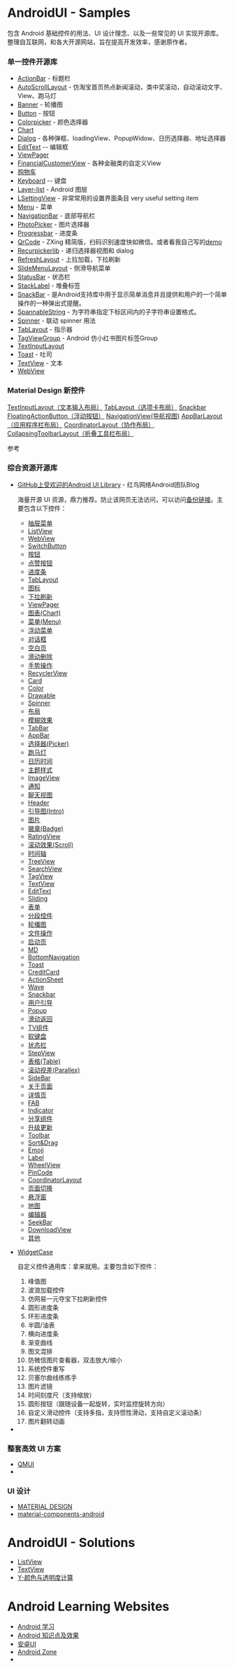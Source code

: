 # AndroidUI - Samples

包含 Android 基础控件的用法、UI 设计理念、以及一些常见的 UI 实现开源库。整理自互联网，和各大开源网站，旨在提高开发效率，感谢原作者。

### 单一控件开源库

- [ActionBar](https://github.com/hgncxzy/AndroidUI-Samples/tree/master/actionbar)  - 标题栏
- [AutoScrollLayout](https://github.com/leiyun1993/AutoScrollLayout) - 仿淘宝首页热点新闻滚动，类中奖滚动，自动滚动文字、View、跑马灯
- [Banner](https://github.com/hgncxzy/AndroidUI-Samples/tree/master/banner) - 轮播图
- [Button](https://github.com/hgncxzy/AndroidUI-Samples/tree/master/button) - 按钮 
- [Colorpicker](https://github.com/kristiyanP/colorpicker) - 颜色选择器
- [Chart](https://github.com/hgncxzy/AndroidUI-Samples/tree/master/chart)
- [Dialog](https://github.com/hgncxzy/AndroidUI-Samples/tree/master/dialog) - 各种弹框、loadingView、PopupWidow、日历选择器、地址选择器
- [EditText](https://github.com/hgncxzy/AndroidUI-Samples/tree/master/edittext) -- 编辑框
- [ViewPager](https://github.com/hgncxzy/AndroidUI-Samples/tree/master/viewpager)
- [FinancialCustomerView](https://github.com/Tophold/FinancialCustomerView) - 各种金融类的自定义View
- [购物车](https://github.com/DickyQie/android-shoppingcart)
- [Keyboard](https://github.com/hgncxzy/AndroidUI-Samples/tree/master/keyboard) -- 键盘
- [Layer-list](https://www.jianshu.com/p/9e6d03ab7ac9) - Android 图层
- [LSettingView](https://github.com/leonHua/LSettingView) - 非常常用的设置界面条目 very useful setting item
- [Menu](https://github.com/hgncxzy/AndroidUI-Samples/tree/master/menu) - 菜单
- [NavigationBar](https://github.com/hgncxzy/AndroidUI-Samples/tree/master/navigationbar) - 底部导航栏
- [PhotoPicker](https://github.com/hgncxzy/AndroidUI-Samples/tree/master/photopicker) - 图片选择器
- [Progressbar](https://github.com/hgncxzy/AndroidUI-Samples/tree/master/progressbar) - 进度条
- [QrCode](https://github.com/jenly1314/ZXingLite) - ZXing 精简版，扫码识别速度快如微信。或者看我自己写的[demo](https://github.com/hgncxzy/QRCodeScanDemo)
- [Recurpickerlib](https://github.com/maltaisn/recurpickerlib) - 递归选择器视图和 dialog
- [RefreshLayout](https://github.com/hgncxzy/AndroidUI-Samples/tree/master/refreshlayout) - 上拉加载，下拉刷新
- [SlideMenuLayout](https://github.com/JingYeoh/SlideMenuLayout) - 侧滑导航菜单
- [StatusBar](https://github.com/hgncxzy/AndroidUI-Samples/tree/master/statusbar) - 状态栏
- [StackLabel](https://github.com/kongzue/StackLabel) - 堆叠标签
- [SnackBar](https://github.com/hgncxzy/AndroidUI-Samples/tree/master/snackbar) - 是Android支持库中用于显示简单消息并且提供和用户的一个简单操作的一种弹出式提醒。
- [SpannableString](https://github.com/hgncxzy/AndroidUI-Samples/tree/master/spannablestring) - 为字符串指定下标区间内的子字符串设置格式。
- [Spinner](https://github.com/hgncxzy/AndroidUI-Samples/tree/master/spinner) - 联动 spinner 用法
- [TabLayout](https://github.com/hgncxzy/AndroidUI-Samples/tree/master/tablayout) - 指示器
- [TagViewGroup](https://github.com/shellljx/TagViewGroup) - Android 仿小红书图片标签Group
- [TextInputLayout](https://github.com/hgncxzy/AndroidUI-Samples/tree/master/textinputlayout)
- [Toast](https://github.com/hgncxzy/AndroidUI-Samples/tree/master/toast) - 吐司
- [TextView](https://github.com/hgncxzy/AndroidUI-Samples/tree/master/textview) - 文本
- [WebView](https://github.com/hgncxzy/AndroidUI-Samples/tree/master/webview)

### Material Design 新控件

[TextInputLayout（文本输入布局）](https://blog.csdn.net/qq_20785431/article/details/52270466)
[TabLayout（选项卡布局）](https://www.jianshu.com/p/fde38f367019)
[Snackbar](https://www.jianshu.com/p/f38a20b8aa32)
[FloatingActionButton（浮动按钮）](https://www.jianshu.com/p/9b0304b17f26)
[NavigationView(导航视图)](https://www.jianshu.com/p/eacea0f9c52b)
[AppBarLayout（应用程序栏布局）](https://www.jianshu.com/p/94ceeb8bbf87)
[CoordinatorLayout（协作布局）](https://blog.csdn.net/qq_20785431/article/details/95076071)
[CollapsingToolbarLayout（折叠工具栏布局）](https://www.jianshu.com/p/a35942e4945a)

参考

### 综合资源开源库

- [GitHub上受欢迎的Android UI Library](https://hndeveloper.github.io/2017/github-android-ui.html) - 红鸟网络Android团队Blog

  海量开源 UI 资源，鼎力推荐。防止该网页无法访问，可以访问[备份链接](https://github.com/hgncxzy/AndroidUI-Samples/blob/master/GitHub上受欢迎的Android%20UI%20Library-备份.md)。主要包含以下控件：

  - [抽屉菜单](https://hndeveloper.github.io/2017/github-android-ui.html#抽屉菜单)
  - [ListView](https://hndeveloper.github.io/2017/github-android-ui.html#ListView)
  - [WebView](https://hndeveloper.github.io/2017/github-android-ui.html#WebView)
  - [SwitchButton](https://hndeveloper.github.io/2017/github-android-ui.html#SwitchButton)
  - [按钮](https://hndeveloper.github.io/2017/github-android-ui.html#按钮)
  - [点赞按钮](https://hndeveloper.github.io/2017/github-android-ui.html#点赞按钮)
  - [进度条](https://hndeveloper.github.io/2017/github-android-ui.html#进度条)
  - [TabLayout](https://hndeveloper.github.io/2017/github-android-ui.html#TabLayout)
  - [图标](https://hndeveloper.github.io/2017/github-android-ui.html#图标)
  - [下拉刷新](https://hndeveloper.github.io/2017/github-android-ui.html#下拉刷新)
  - [ViewPager](https://hndeveloper.github.io/2017/github-android-ui.html#ViewPager)
  - [图表(Chart)](https://hndeveloper.github.io/2017/github-android-ui.html#图表(Chart))
  - [菜单(Menu)](https://hndeveloper.github.io/2017/github-android-ui.html#菜单(Menu))
  - [浮动菜单](https://hndeveloper.github.io/2017/github-android-ui.html#浮动菜单)
  - [对话框](https://hndeveloper.github.io/2017/github-android-ui.html#对话框)
  - [空白页](https://hndeveloper.github.io/2017/github-android-ui.html#空白页)
  - [滑动删除](https://hndeveloper.github.io/2017/github-android-ui.html#滑动删除)
  - [手势操作](https://hndeveloper.github.io/2017/github-android-ui.html#手势操作)
  - [RecyclerView](https://hndeveloper.github.io/2017/github-android-ui.html#RecyclerView)
  - [Card](https://hndeveloper.github.io/2017/github-android-ui.html#Card)
  - [Color](https://hndeveloper.github.io/2017/github-android-ui.html#Color)
  - [Drawable](https://hndeveloper.github.io/2017/github-android-ui.html#Drawable)
  - [Spinner](https://hndeveloper.github.io/2017/github-android-ui.html#Spinner)
  - [布局](https://hndeveloper.github.io/2017/github-android-ui.html#布局)
  - [模糊效果](https://hndeveloper.github.io/2017/github-android-ui.html#模糊效果)
  - [TabBar](https://hndeveloper.github.io/2017/github-android-ui.html#TabBar)
  - [AppBar](https://hndeveloper.github.io/2017/github-android-ui.html#AppBar)
  - [选择器(Picker)](https://hndeveloper.github.io/2017/github-android-ui.html#选择器(Picker))
  - [跑马灯](https://hndeveloper.github.io/2017/github-android-ui.html#跑马灯)
  - [日历时间](https://hndeveloper.github.io/2017/github-android-ui.html#日历时间)
  - [主题样式](https://hndeveloper.github.io/2017/github-android-ui.html#主题样式)
  - [ImageView](https://hndeveloper.github.io/2017/github-android-ui.html#ImageView)
  - [通知](https://hndeveloper.github.io/2017/github-android-ui.html#通知)
  - [聊天视图](https://hndeveloper.github.io/2017/github-android-ui.html#聊天视图)
  - [Header](https://hndeveloper.github.io/2017/github-android-ui.html#Header)
  - [引导图(Intro)](https://hndeveloper.github.io/2017/github-android-ui.html#引导图(Intro))
  - [图片](https://hndeveloper.github.io/2017/github-android-ui.html#图片)
  - [徽章(Badge)](https://hndeveloper.github.io/2017/github-android-ui.html#徽章(Badge))
  - [RatingView](https://hndeveloper.github.io/2017/github-android-ui.html#RatingView)
  - [滚动效果(Scroll)](https://hndeveloper.github.io/2017/github-android-ui.html#滚动效果(Scroll))
  - [时间轴](https://hndeveloper.github.io/2017/github-android-ui.html#时间轴)
  - [TreeView](https://hndeveloper.github.io/2017/github-android-ui.html#TreeView)
  - [SearchView](https://hndeveloper.github.io/2017/github-android-ui.html#SearchView)
  - [TagView](https://hndeveloper.github.io/2017/github-android-ui.html#TagView)
  - [TextView](https://hndeveloper.github.io/2017/github-android-ui.html#TextView)
  - [EditText](https://hndeveloper.github.io/2017/github-android-ui.html#EditText)
  - [Sliding](https://hndeveloper.github.io/2017/github-android-ui.html#Sliding)
  - [表单](https://hndeveloper.github.io/2017/github-android-ui.html#表单)
  - [分段控件](https://hndeveloper.github.io/2017/github-android-ui.html#分段控件)
  - [轮播图](https://hndeveloper.github.io/2017/github-android-ui.html#轮播图)
  - [文件操作](https://hndeveloper.github.io/2017/github-android-ui.html#文件操作)
  - [启动页](https://hndeveloper.github.io/2017/github-android-ui.html#启动页)
  - [MD](https://hndeveloper.github.io/2017/github-android-ui.html#MD)
  - [BottomNavigation](https://hndeveloper.github.io/2017/github-android-ui.html#BottomNavigation)
  - [Toast](https://hndeveloper.github.io/2017/github-android-ui.html#Toast)
  - [CreditCard](https://hndeveloper.github.io/2017/github-android-ui.html#CreditCard)
  - [ActionSheet](https://hndeveloper.github.io/2017/github-android-ui.html#ActionSheet)
  - [Wave](https://hndeveloper.github.io/2017/github-android-ui.html#Wave)
  - [Snackbar](https://hndeveloper.github.io/2017/github-android-ui.html#Snackbar)
  - [用户引导](https://hndeveloper.github.io/2017/github-android-ui.html#用户引导)
  - [Popup](https://hndeveloper.github.io/2017/github-android-ui.html#Popup)
  - [滑动返回](https://hndeveloper.github.io/2017/github-android-ui.html#滑动返回)
  - [TV组件](https://hndeveloper.github.io/2017/github-android-ui.html#TV组件)
  - [软键盘](https://hndeveloper.github.io/2017/github-android-ui.html#软键盘)
  - [状态栏](https://hndeveloper.github.io/2017/github-android-ui.html#状态栏)
  - [StepView](https://hndeveloper.github.io/2017/github-android-ui.html#StepView)
  - [表格(Table)](https://hndeveloper.github.io/2017/github-android-ui.html#表格(Table))
  - [滚动视差(Parallex)](https://hndeveloper.github.io/2017/github-android-ui.html#滚动视差(Parallex))
  - [SideBar](https://hndeveloper.github.io/2017/github-android-ui.html#SideBar)
  - [关于页面](https://hndeveloper.github.io/2017/github-android-ui.html#关于页面)
  - [详情页](https://hndeveloper.github.io/2017/github-android-ui.html#详情页)
  - [FAB](https://hndeveloper.github.io/2017/github-android-ui.html#FAB)
  - [Indicator](https://hndeveloper.github.io/2017/github-android-ui.html#Indicator)
  - [分享组件](https://hndeveloper.github.io/2017/github-android-ui.html#分享组件)
  - [升级更新](https://hndeveloper.github.io/2017/github-android-ui.html#升级更新)
  - [Toolbar](https://hndeveloper.github.io/2017/github-android-ui.html#Toolbar)
  - [Sort&Drag](https://hndeveloper.github.io/2017/github-android-ui.html#Sort&Drag)
  - [Emoji](https://hndeveloper.github.io/2017/github-android-ui.html#Emoji)
  - [Label](https://hndeveloper.github.io/2017/github-android-ui.html#Label)
  - [WheelView](https://hndeveloper.github.io/2017/github-android-ui.html#WheelView)
  - [PinCode](https://hndeveloper.github.io/2017/github-android-ui.html#PinCode)
  - [CoordinatorLayout](https://hndeveloper.github.io/2017/github-android-ui.html#CoordinatorLayout)
  - [页面切换](https://hndeveloper.github.io/2017/github-android-ui.html#页面切换)
  - [悬浮窗](https://hndeveloper.github.io/2017/github-android-ui.html#悬浮窗)
  - [地图](https://hndeveloper.github.io/2017/github-android-ui.html#地图)
  - [编辑器](https://hndeveloper.github.io/2017/github-android-ui.html#编辑器)
  - [SeekBar](https://hndeveloper.github.io/2017/github-android-ui.html#SeekBar)
  - [DownloadView](https://hndeveloper.github.io/2017/github-android-ui.html#DownloadView)
  - [其他](https://hndeveloper.github.io/2017/github-android-ui.html#其他)

- [WidgetCase](https://github.com/faith-hb/WidgetCase) 

  自定义控件通用库：拿来就用。主要包含如下控件：

  1. 峰值图
  2. 波浪加载控件
  3. 仿网易一元夺宝下拉刷新控件
  4. 圆形进度条
  5. 环形进度条
  6. 半圆/油表
  7. 横向进度条
  8. 渐变曲线
  9. 图文混排
  10. 防微信图片查看器，双击放大/缩小
  11. 系统控件重写
  12. 贝塞尔曲线练练手
  13. 图片滤镜
  14. 时间刻度尺（支持缩放）
  15. 圆形按钮（跟随设备一起旋转，实时监控旋转方向）
  16. 自定义滑动控件（支持多指，支持惯性滑动，支持自定义滚动条）
  17. 图片翻转动画

- 

### 整套高效 UI 方案

- [QMUI](https://qmuiteam.com/android/documents/)
- 

### UI 设计

- [MATERIAL DESIGN](https://material.io/)
- [material-components-android](https://github.com/material-components/material-components-android)

# AndroidUI - Solutions

- [ListView](https://blog.csdn.net/jdfkldjlkjdl/article/details/82259823)
- [TextView](https://blog.csdn.net/jdfkldjlkjdl/article/details/49468567)
- [Y-颜色与透明度计算](https://blog.csdn.net/wangliblog/article/details/73248122)

# Android Learning Websites

- [Android 学习](https://www.jianshu.com/c/053aaffa3a76)
- [Android 知识点及效果](https://www.jianshu.com/c/833dd498c20f)
- [安卓UI](https://www.jianshu.com/c/371ef270e696)
- [Android Zone](https://www.jianshu.com/c/01979ba6eef6)
- 